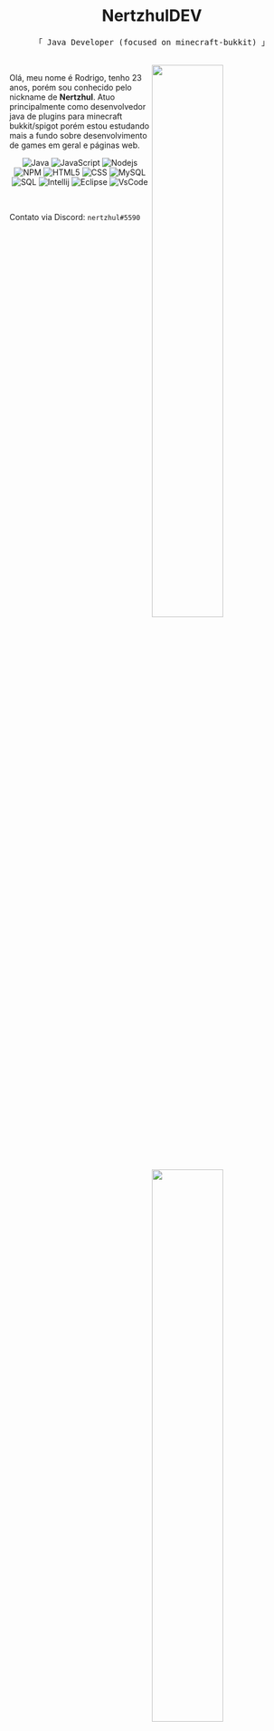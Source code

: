 <h1 align="center"> NertzhulDEV </h1>
<p align="center">
  <samp>「 Java Developer (focused on minecraft-bukkit) 」</samp>
</p>
<br />

<img width="50%" align="right" src="https://github-readme-stats.vercel.app/api?username=nertzhuldev&show_icons=true&theme=tokyonight&include_all_commits=true">  
<img width="50%" align="right" src="https://github-readme-stats.vercel.app/api/top-langs/?username=nertzhuldev&theme=tokyonight&layout=compact&hide=css">

<p align="left">
  Olá, meu nome é Rodrigo, tenho 23 anos, porém sou conhecido pelo nickname de <b>Nertzhul</b>. Atuo principalmente como desenvolvedor java de plugins para minecraft bukkit/spigot porém estou estudando mais a fundo sobre desenvolvimento de games em geral e páginas web.
</p>

<p align="center">
  <img alt="Java" src="https://img.shields.io/badge/-Java-007396?style=flat-square&logo=java&logoColor=white" />
  <img alt="JavaScript" src="https://img.shields.io/badge/-Javascript-edb200?style=flat-square&logo=javascript&logoColor=white" />
  <img alt="Nodejs" src="https://img.shields.io/badge/-Nodejs-43853d?style=flat-square&logo=Node.js&logoColor=white" />
  <img alt="NPM" src="https://img.shields.io/badge/-NPM-CB3837?style=flat-square&logo=npm&logoColor=white" />
  <img alt="HTML5" src="https://img.shields.io/badge/-HTML5-E34F26?style=flat-square&logo=html5&logoColor=white" />
  <img alt="CSS" src="https://img.shields.io/badge/-CSS-1572B6?style=flat-square&logo=css3&logoColor=white" />
  <img alt="MySQL" src="https://img.shields.io/badge/-MySQL-4479A1?style=flat-square&logo=mysql&logoColor=white" />
  <img alt="SQL" src="https://img.shields.io/badge/-SQL-003B57?style=flat-square&logo=sqlite&logoColor=white" />
  <img alt="Intellij" src="https://img.shields.io/badge/-IntellijIDEA-000000?style=flat-square&logo=intellij-idea&logoColor=white" />
  <img alt="Eclipse" src="https://img.shields.io/badge/-Eclipse-2C2255?style=flat-square&logo=eclipse-ide&logoColor=white" />
  <img alt="VsCode" src="https://img.shields.io/badge/-VSCode-007ACC?style=flat-square&logo=visual-studio-code&logoColor=white" />
</p>

<br />

<p> Contato via Discord: <code>nertzhul#5590</code> </p>
